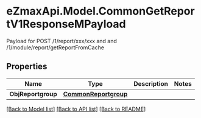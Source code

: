 # eZmaxApi.Model.CommonGetReportV1ResponseMPayload
Payload for POST /1/report/xxx/xxx and and /1/module/report/getReportFromCache

## Properties

Name | Type | Description | Notes
------------ | ------------- | ------------- | -------------
**ObjReportgroup** | [**CommonReportgroup**](CommonReportgroup.md) |  | 

[[Back to Model list]](../README.md#documentation-for-models) [[Back to API list]](../README.md#documentation-for-api-endpoints) [[Back to README]](../README.md)

